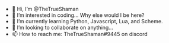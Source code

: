 - 👋 Hi, I’m @TheTrueShaman
- 👀 I’m interested in coding... Why else would I be here?
- 🌱 I’m currently learning Python, Javascript, Lua, and Scheme.
- 💞️ I’m looking to collaborate on anything...
- 📫 How to reach me: TheTrueShaman#9445 on discord
